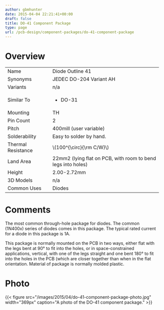 ```yaml
---
author: gbmhunter
date: 2015-04-04 22:21:41+00:00
draft: false
title: DO-41 Component Package
type: page
url: /pcb-design/component-packages/do-41-component-package
---
```


# Overview

<table >
<tbody >
<tr >

<td >Name
</td>

<td >Diode Outline 41
</td>
</tr>
<tr >

<td >Synonyms
</td>

<td >JEDEC DO-204 Variant AH
</td>
</tr>
<tr >

<td >Variants
</td>

<td >n/a
</td>
</tr>
<tr >

<td >Similar To
</td>

<td >



  * DO-31


</td>
</tr>
<tr >

<td >Mounting
</td>

<td >TH
</td>
</tr>
<tr >

<td >Pin Count
</td>

<td >2
</td>
</tr>
<tr >

<td >Pitch
</td>

<td >400mill (user variable)
</td>
</tr>
<tr >

<td >Solderability
</td>
<td >Easy to solder by hand.
</td>
</tr>
<tr >
<td >Thermal Resistance</td>
<td>\(100^{\circ}{\rm C/W}\)
</td>
</tr>
<tr>
<td >Land Area</td>
<td>22mm2 (lying flat on PCB, with room to bend legs into holes)</td>
</tr>
<tr >
<td >Height</td>
<td >2.00-2.72mm</td>
</tr>
<tr>
<td>3D Models</td>
<td>n/a</td>
</tr>
<tr>
<td>Common Uses</td>
<td>Diodes</td>
</tr>
</tbody>
</table>

# Comments

The most common through-hole package for diodes. The common (1N400x) series of diodes comes in this package. The typical rated current for a diode in this package is 1A.

This package is normally mounted on the PCB in two ways, either flat with the legs bent at 90° to fit into the holes, or in space-constrained applications, vertical, with one of the legs straight and one bent 180° to fit into the holes in the PCB (which are closer together than when in the flat orientation. Material of package is normally molded plastic.

# Photo

{{< figure src="/images/2015/04/do-41-component-package-photo.jpg" width="369px" caption="A photo of the DO-41 component package." >}}